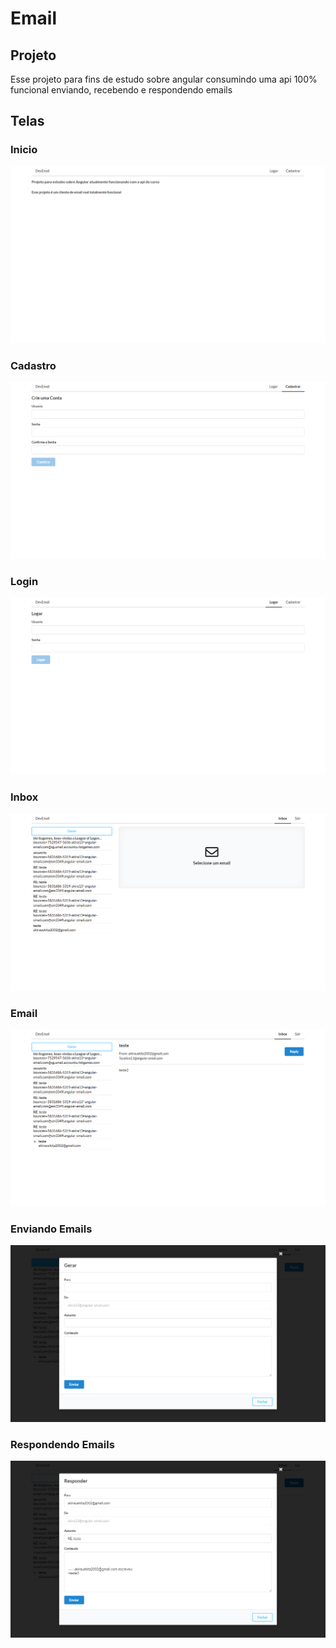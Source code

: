 # Email
## Projeto
Esse projeto para fins de estudo sobre angular consumindo uma api
100% funcional enviando, recebendo e respondendo emails
## Telas
### Inicio
<img src="./src/assets/imagens/inicial.png"/>

### Cadastro
<img src="./src/assets/imagens/cadastro.png"/>

### Login
<img src="./src/assets/imagens/login.png"/>

### Inbox
<img src="./src/assets/imagens/inbox.png"/>

### Email
<img src="./src/assets/imagens/email.png"/>

### Enviando Emails
<img src="./src/assets/imagens/enviando.png"/>

### Respondendo Emails
<img src="./src/assets/imagens/respondendo.png"/>